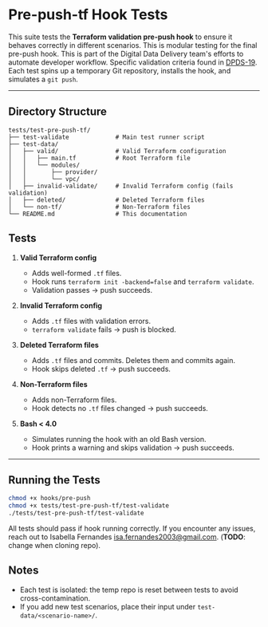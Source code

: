 # Pre-push-tf Hook Tests


This suite tests the **Terraform validation pre-push hook** to ensure it behaves correctly in different scenarios.  This is modular testing for the final pre-push hook.
This is part of the Digital Data Delivery team's efforts to automate developer workflow. Specific validation criteria found in [DPDS-19](https://dat.jeppesen.com/jira/browse/DPDS-19).  
Each test spins up a temporary Git repository, installs the hook, and simulates a `git push`.

---

## Directory Structure

```
tests/test-pre-push-tf/
├── test-validate             # Main test runner script
├── test-data/
│   ├── valid/                # Valid Terraform configuration
│   │   ├── main.tf           # Root Terraform file
│   │   └── modules/
│   │       ├── provider/
│   │       └── vpc/        
│   ├── invalid-validate/     # Invalid Terraform config (fails validation)
│   ├── deleted/              # Deleted Terraform files
│   └── non-tf/               # Non-Terraform files
└── README.md                 # This documentation

```

## Tests

1. **Valid Terraform config**  
   - Adds well-formed `.tf` files.  
   - Hook runs `terraform init -backend=false` and `terraform validate`.  
   - Validation passes → push succeeds.  

2. **Invalid Terraform config**  
   - Adds `.tf` files with validation errors.  
   - `terraform validate` fails → push is blocked.  

3. **Deleted Terraform files**  
   - Adds `.tf` files and commits. Deletes them and commits again.  
   - Hook skips deleted `.tf` → push succeeds.  

4. **Non-Terraform files**  
   - Adds non-Terraform files.  
   - Hook detects no `.tf` files changed → push succeeds.  

5. **Bash < 4.0**  
   - Simulates running the hook with an old Bash version.  
   - Hook prints a warning and skips validation → push succeeds.  

---

## Running the Tests

```bash
chmod +x hooks/pre-push
chmod +x tests/test-pre-push-tf/test-validate
./tests/test-pre-push-tf/test-validate
```

All tests should pass if hook running correctly. If you encounter any issues, reach out to Isabella Fernandes <isa.fernandes2003@gmail.com>. (**TODO**: change when cloning repo).

## Notes

- Each test is isolated: the temp repo is reset between tests to avoid cross-contamination.
- If you add new test scenarios, place their input under `test-data/<scenario-name>/`.